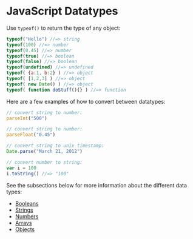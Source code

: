 
# JavaScript Datatypes

Use `typeof()` to return the type of any object:

```` js
typeof("Hello") //=> string
typeof(100) //=> number
typeof(0.45) //=> number
typeof(true) //=> boolean
typeof(false) //=> boolean
typeof(undefined) //=> undefined
typeof( {a:1, b:2} ) //=> object
typeof( [1,2,3] ) //=> object
typeof( new Date() ) //=> object
typeof( function doStuff(){} ) //=> function
````

Here are a few examples of how to convert between datatypes:

```` js
// convert string to number:
parseInt("500")

// convert string to number:
parseFloat("0.45")

// convert string to unix timestamp:
Date.parse("March 21, 2012")

// convert number to string:
var i = 100
i.toString() //=> "100"
````

See the subsections below for more information about the different data types:

   + [Booleans](booleans.md)
   + [Strings](strings.md)
   + [Numbers](numbers.md)
   + [Arrays](arrays.md)
   + [Objects](objects.md)
